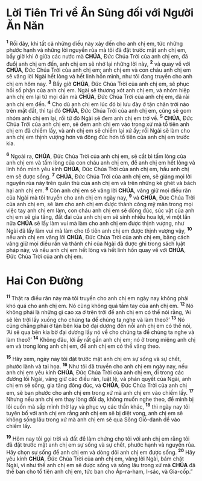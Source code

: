 # Lời Tiên Tri về Ân Sủng đối với Người Ăn Năn

<sup><b>1</b></sup> Rồi đây, khi tất cả những điều này xảy đến cho anh chị em, tức những phước hạnh và những lời nguyền rủa mà tôi đã đặt trước mặt anh chị em, bấy giờ khi ở giữa các nước mà **CHÚA**, Đức Chúa Trời của anh chị em, đã đuổi anh chị em đến, anh chị em sẽ nhớ lại những lời này, <sup><b>2</b></sup> và quay về với **CHÚA**, Đức Chúa Trời của anh chị em; anh chị em và con cháu anh chị em sẽ vâng lời Ngài hết lòng và hết linh hồn mình, như tôi đang truyền cho anh chị em hôm nay. <sup><b>3</b></sup> Bấy giờ **CHÚA**, Đức Chúa Trời của anh chị em, sẽ phục hồi số phận của anh chị em. Ngài sẽ thương xót anh chị em, và nhóm hiệp anh chị em lại từ mọi dân mà **CHÚA**, Đức Chúa Trời của anh chị em, đã rải anh chị em đến. <sup><b>4</b></sup> Cho dù anh chị em lúc đó bị lưu đày ở tận chân trời nào trên mặt đất, thì tại đó **CHÚA**, Đức Chúa Trời của anh chị em, cũng sẽ gom nhóm anh chị em lại, rồi từ đó Ngài sẽ đem anh chị em trở về. <sup><b>5</b></sup> **CHÚA**, Đức Chúa Trời của anh chị em, sẽ đem anh chị em vào trong xứ mà tổ tiên anh chị em đã chiếm lấy, và anh chị em sẽ chiếm lại xứ ấy; rồi Ngài sẽ làm cho anh chị em thịnh vượng hơn và đông đúc hơn tổ tiên của anh chị em trước kia.

<sup><b>6</b></sup> Ngoài ra, **CHÚA**, Đức Chúa Trời của anh chị em, sẽ cắt bì tấm lòng của anh chị em và tấm lòng của con cháu anh chị em, để anh chị em hết lòng và linh hồn mình yêu kính **CHÚA**, Đức Chúa Trời của anh chị em, hầu anh chị em sẽ được sống. <sup><b>7</b></sup> **CHÚA**, Đức Chúa Trời của anh chị em, sẽ giáng mọi lời nguyền rủa này trên quân thù của anh chị em và trên những kẻ ghét và bách hại anh chị em. <sup><b>8</b></sup> Còn anh chị em sẽ vâng lời **CHÚA**, vâng giữ mọi điều răn của Ngài mà tôi truyền cho anh chị em ngày nay, <sup><b>9</b></sup> và **CHÚA**, Đức Chúa Trời của anh chị em, sẽ làm cho anh chị em được thành công mỹ mãn trong mọi việc tay anh chị em làm, con cháu anh chị em sẽ đông đúc, súc vật của anh chị em sẽ gia tăng, đất đai của anh chị em sẽ sinh nhiều hoa lợi, vì một lần nữa **CHÚA** sẽ lấy làm vui mà làm cho anh chị em được thịnh vượng, như Ngài đã lấy làm vui mà làm cho tổ tiên anh chị em được thịnh vượng vậy, <sup><b>10</b></sup> nếu anh chị em vâng lời **CHÚA**, Đức Chúa Trời của anh chị em, bằng cách vâng giữ mọi điều răn và thánh chỉ của Ngài đã được ghi trong sách luật pháp này, và nếu anh chị em hết lòng và hết linh hồn quay về với **CHÚA**, Đức Chúa Trời của anh chị em.

# Hai Con Đường

<sup><b>11</b></sup> Thật ra điều răn này mà tôi truyền cho anh chị em ngày nay không phải khó quá cho anh chị em. Nó cũng không quá tầm tay của anh chị em. <sup><b>12</b></sup> Nó không phải là những gì cao xa ở trên trời để anh chị em có thể nói rằng, ‘Ai sẽ lên trời lấy xuống cho chúng ta để chúng ta nghe và làm theo?’ <sup><b>13</b></sup> Nó cũng chẳng phải ở tận bên kia bờ đại dương đến nỗi anh chị em có thể nói, ‘Ai sẽ qua bên kia bờ đại dương lấy nó về cho chúng ta để chúng ta nghe và làm theo?’ <sup><b>14</b></sup> Không đâu, lời ấy rất gần anh chị em; nó ở trong miệng anh chị em và trong lòng anh chị em, để anh chị em có thể vâng theo.

<sup><b>15</b></sup> Hãy xem, ngày nay tôi đặt trước mặt anh chị em sự sống và sự chết, phước lành và tai họa. <sup><b>16</b></sup> Như tôi đã truyền cho anh chị em ngày nay, nếu anh chị em yêu kính **CHÚA**, Đức Chúa Trời của anh chị em, đi trong các đường lối Ngài, vâng giữ các điều răn, luật lệ, và phán quyết của Ngài, anh chị em sẽ sống, gia tăng đông đúc, và **CHÚA**, Đức Chúa Trời của anh chị em, sẽ ban phước cho anh chị em trong xứ mà anh chị em vào chiếm lấy. <sup><b>17</b></sup> Nhưng nếu anh chị em thay lòng đổi dạ, không muốn nghe theo, để mình bị lôi cuốn mà sấp mình thờ lạy và phục vụ các thần khác, <sup><b>18</b></sup> thì ngày nay tôi tuyên bố với anh chị em rằng anh chị em sẽ bị diệt vong, anh chị em sẽ không sống lâu trong xứ mà anh chị em sẽ qua Sông Giô-đanh để vào chiếm lấy.

<sup><b>19</b></sup> Hôm nay tôi gọi trời và đất để làm chứng cho tôi với anh chị em rằng tôi đã đặt trước mặt anh chị em sự sống và sự chết, phước hạnh và nguyền rủa. Hãy chọn sự sống để anh chị em và dòng dõi anh chị em được sống. <sup><b>20</b></sup> Hãy yêu kính **CHÚA**, Đức Chúa Trời của anh chị em, vâng lời Ngài, bám chặt Ngài, vì như thế anh chị em sẽ được sống và sống lâu trong xứ mà **CHÚA** đã thề ban cho tổ tiên anh chị em, tức ban cho Áp-ra-ham, I-sác, và Gia-cốp.”

